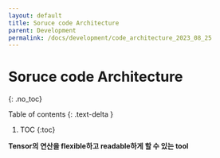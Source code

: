 ```yaml
---
layout: default
title: Soruce code Architecture
parent: Development
permalink: /docs/development/code_architecture_2023_08_25
---
```


# Soruce code Architecture
{: .no_toc}


Table of contents
{: .text-delta }
1. TOC
{:toc}

**Tensor의 연산을 flexible하고 readable하게 할 수 있는 tool**

